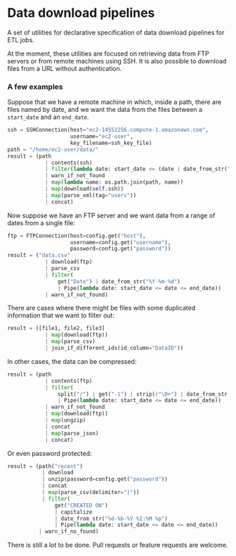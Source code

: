 # Data download pipelines

A set of utilities for declarative specification of data download pipelines for ETL jobs.

At the moment, these utilities are focused on retrieving data from FTP servers or from remote machines using SSH. 
It is also possible to download files from a URL without authentication.

### A few examples

Suppose that we have a remote machine in which, inside a path, there are files named by date, and we want the data from 
the files between a `start_date` and an `end_date`.

```python
ssh = SSHConnection(host="ec2-14552256.compute-1.amazonaws.com",
                    username="ec2-user",
                    key_filename=ssh_key_file)
path = "/home/ec2-user/data/"
result = (path
            | contents(ssh)
            | filter(lambda date: start_date <= (date | date_from_str("%Y-%m-%d.xml")) <= end_date)
            | warn_if_not_found
            | map(lambda name: os.path.join(path, name))
            | map(download(self.ssh))
            | map(parse_xml(tag="users"))
            | concat)
```

Now suppose we have an FTP server and we want data from a range of dates from a single file:

```python
ftp = FTPConnection(host=config.get("host"),
                    username=config.get("username"),
                    password=config.get("password"))
result = ("data.csv"
            | download(ftp)
            | parse_csv
            | filter(
                get("Date") | date_from_str("%Y-%m-%d")
                | Pipe(lambda date: start_date <= date <= end_date))
            | warn_if_not_found)
```

There are cases where there might be files with some duplicated information that we want to filter out:

```python
result = ([file1, file2, file3]
            | map(download(ftp))
            | map(parse_csv)
            | join_if_different_ids(id_column="DataID"))
```

In other cases, the data can be compressed:

```python
result = (path
            | contents(ftp)
            | filter(
                split("/") | get("-1") | strip(r"\D+") | date_from_str("%m%d%Y")
                | Pipe(lambda date: start_date <= date <= end_date))
            | warn_if_not_found
            | map(download(ftp))
            | map(ungzip)
            | concat
            | map(parse_json)
            | concat)
```

Or even password protected:

```python
result = (path("recent")
           | download
           | unzip(password=config.get("password"))
           | concat
           | map(parse_csv(delimiter="|"))
           | filter(
               get("CREATED ON") 
               | capitalize
               | date_from_str("%d-%b-%Y %I:%M %p")
               | Pipe(lambda date: start_date <= date <= end_date))
          | warn_if_no_found)
```


There is still a lot to be done. Pull requests or feature requests are welcome.
